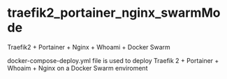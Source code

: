 # traefik2_portainer_nginx_swarmMode
Traefik2 + Portainer + Nginx + Whoami + Docker Swarm

docker-compose-deploy.yml file is used to deploy Traefik 2 + Portainer + Whoaim + Nginx on a Docker Swarm enviroment
